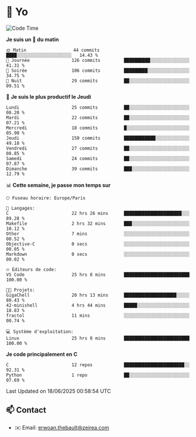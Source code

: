 # 👋 Yo

<!--START_SECTION:waka-->
![Code Time](http://img.shields.io/badge/Code%20Time-95%20hrs%2026%20mins-blue)

**Je suis un 🐤 du matin** 

```text
🌞 Matin                  44 commits          ████░░░░░░░░░░░░░░░░░░░░░   14.43 % 
🌆 Journée                126 commits         ██████████░░░░░░░░░░░░░░░   41.31 % 
🌃 Soirée                 106 commits         █████████░░░░░░░░░░░░░░░░   34.75 % 
🌙 Nuit                   29 commits          ██░░░░░░░░░░░░░░░░░░░░░░░   09.51 % 
```
📅 **Je suis le plus productif le Jeudi** 

```text
Lundi                    25 commits          ██░░░░░░░░░░░░░░░░░░░░░░░   08.20 % 
Mardi                    22 commits          ██░░░░░░░░░░░░░░░░░░░░░░░   07.21 % 
Mercredi                 18 commits          █░░░░░░░░░░░░░░░░░░░░░░░░   05.90 % 
Jeudi                    150 commits         ████████████░░░░░░░░░░░░░   49.18 % 
Vendredi                 27 commits          ██░░░░░░░░░░░░░░░░░░░░░░░   08.85 % 
Samedi                   24 commits          ██░░░░░░░░░░░░░░░░░░░░░░░   07.87 % 
Dimanche                 39 commits          ███░░░░░░░░░░░░░░░░░░░░░░   12.79 % 
```


📊 **Cette semaine, je passe mon temps sur** 

```text
🕑︎ Fuseau horaire: Europe/Paris

💬 Langages: 
C                        22 hrs 26 mins      ██████████████████████░░░   89.28 % 
Makefile                 2 hrs 32 mins       ███░░░░░░░░░░░░░░░░░░░░░░   10.12 % 
Other                    7 mins              ░░░░░░░░░░░░░░░░░░░░░░░░░   00.52 % 
Objective-C              0 secs              ░░░░░░░░░░░░░░░░░░░░░░░░░   00.05 % 
Markdown                 0 secs              ░░░░░░░░░░░░░░░░░░░░░░░░░   00.02 % 

🔥 Éditeurs de code: 
VS Code                  25 hrs 8 mins       █████████████████████████   100.00 % 

🐱‍💻 Projets: 
GigaChell                20 hrs 13 mins      ████████████████████░░░░░   80.43 % 
42-minishell             4 hrs 44 mins       █████░░░░░░░░░░░░░░░░░░░░   18.83 % 
fractol                  11 mins             ░░░░░░░░░░░░░░░░░░░░░░░░░   00.74 % 

💻 Système d'exploitation: 
Linux                    25 hrs 8 mins       █████████████████████████   100.00 % 
```

**Je code principalement en C** 

```text
C                        12 repos            ███████████████████████░░   92.31 % 
Python                   1 repo              ██░░░░░░░░░░░░░░░░░░░░░░░   07.69 % 
```




 Last Updated on 18/06/2025 00:58:54 UTC
<!--END_SECTION:waka-->

## 📫 Contact

- ✉️ Email: erwoan.thebault@zeirea.com
